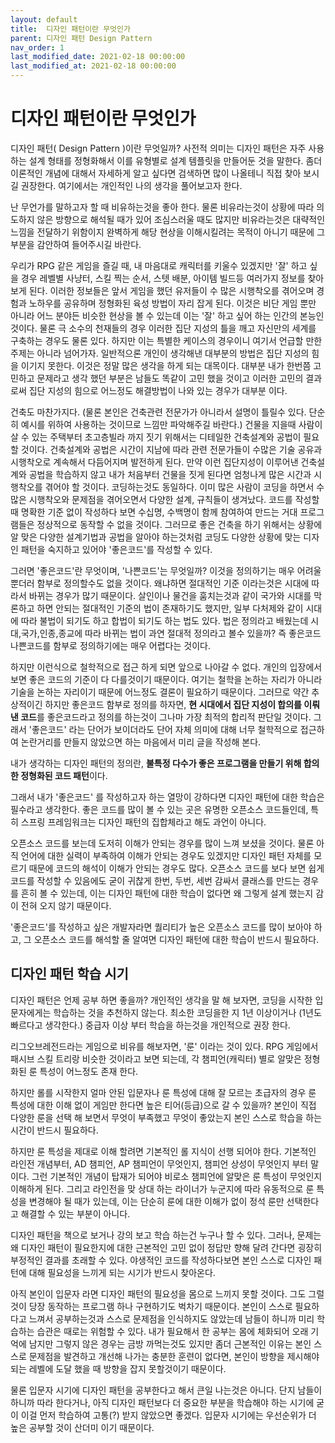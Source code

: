 ```yaml
---
layout: default
title:  디자인 패턴이란 무엇인가
parent: 디자인 패턴 Design Pattern
nav_order: 1
last_modified_date: 2021-02-18 00:00:00
last_modified_at: 2021-02-18 00:00:00
---
```


# 디자인 패턴이란 무엇인가

디자인 패턴( Design Pattern )이란 무엇일까? 사전적 의미는 디자인 패턴은 자주 사용하는 설계 형태를 정형화해서 이를 유형별로 설계 템플릿을 만들어둔 것을 말한다. 좀더 이론적인 개념에 대해서 자세하게 알고 싶다면 검색하면 많이 나올테니 직접 찾아 보시길 권장한다. 여기에서는 개인적인 나의 생각을 풀어보고자 한다.

난 무언가를 말하고자 할 때 비유하는것을 좋아 한다. 물론 비유라는것이 상황에 따라 의도하지 않은 방향으로 해석될 때가 있어 조심스러울 때도 많지만 비유라는것은 대략적인 느낌을 전달하기 위함이지 완벽하게 해당 현상을 이해시킬려는 목적이 아니기 때문에 그 부분을 감안하여 들어주시길 바란다. 

우리가 RPG 같은 게임을 즐길 때, 내 마음대로 캐릭터를 키울수 있겠지만 '잘' 하고 싶을 경우 레벨별 사냥터, 스킬 찍는 순서, 스텟 배분, 아이템 빌드등 여러가지 정보를 찾아보게 된다. 이러한 정보들은 앞서 게임을 했던 유저들이 수 많은 시행착오를 겪어오며 경험과 노하우를 공유하며 정형화된 육성 방법이 자리 잡게 된다. 이것은 비단 게임 뿐만 아니라 어느 분야든 비슷한 현상을 볼 수 있는데 이는 '잘' 하고 싶어 하는 인간의 본능인 것이다. 물론 극 소수의 천재들의 경우 이러한 집단 지성의 틀을 깨고 자신만의 세계를 구축하는 경우도 물론 있다. 하지만 이는 특별한 케이스의 경우이니 여기서 언급할 만한 주제는 아니라 넘어가자. 일반적으론 개인이 생각해낸 대부분의 방법은 집단 지성의 힘을 이기지 못한다. 이것은 정말 많은 생각을 하게 되는 대목이다. 대부분 내가 한번쯤 고민하고 문제라고 생각 했던 부분은 남들도 똑같이 고민 했을 것이고 이러한 고민의 결과로써 집단 지성의 힘으로 어느정도 해결방법이 나와 있는 경우가 대부분 이다.

건축도 마찬가지다. (물론 본인은 건축관련 전문가가 아니라서 설명이 틀릴수 있다. 단순히 예시를 위하여 사용하는 것이므로 느낌만 파악해주길 바란다.) 건물을 지을때 사람이 살 수 있는 주택부터 초고층빌라 까지 짓기 위해서는 디테일한 건축설계와 공법이 필요할 것이다. 건축설계와 공법은 시간이 지남에 따라 관련 전문가들이 수많은 기술 공유과 시행착오로 계속해서 다듬어지며 발전하게 된다. 만약 이런 집단지성이 이루어낸 건축설계와 공법을 학습하지 않고 내가 처음부터 건물을 짓게 된다면 엄청나게 많은 시간과 시행착오를 겪어야 할 것이다. 코딩하는것도 동일하다. 이미 많은 사람이 코딩을 하면서 수많은 시행착오와 문제점을 겪어오면서 다양한 설계, 규칙들이 생겨났다. 코드를 작성할 때 명확한 기준 없이 작성하다 보면 수십명, 수백명이 함께 참여하여 만드는 거대 프로그램들은 정상적으로 동작할 수 없을 것이다. 그러므로 좋은 건축을 하기 위해서는 상황에 알 맞은 다양한 설계기법과 공법을 알아야 하는것처럼 코딩도 다양한 상황에 맞는 디자인 패턴을 숙지하고 있어야 '좋은코드'를 작성할 수 있다.

그러면 '좋은코드'란 무엇이며, '나쁜코드'는 무엇일까? 이것을 정의하기는 매우 어려울 뿐더러 함부로 정의할수도 없을 것이다. 왜냐하면 절대적인 기준 이라는것은 시대에 따라서 바뀌는 경우가 많기 때문이다. 살인이나 물건을 훔치는것과 같이 국가와 시대를 막론하고 하면 안되는 절대적인 기준의 법이 존재하기도 했지만, 일부 다처제와 같이 시대에 따라 불법이 되기도 하고 합법이 되기도 하는 법도 있다. 법은 정의라고 배웠는데 시대,국가,인종,종교에 따라 바뀌는 법이 과연 절대적 정의라고 볼수 있을까? 즉 좋은코드 나쁜코드를 함부로 정의하기에는 매우 어렵다는 것이다.

하지만 이런식으로 철학적으로 접근 하게 되면 앞으로 나아갈 수 없다. 개인의 입장에서 보면 좋은 코드의 기준이 다 다를것이기 때문이다. 여기는 철학을 논하는 자리가 아니라 기술을 논하는 자리이기 때문에 어느정도 결론이 필요하기 때문이다. 그러므로 약간 추상적이긴 하지만 좋은코드 함부로 정의를 하자면, **현 시대에서 집단 지성이 합의를 이뤄낸 코드**를 좋은코드라고 정의를 하는것이 그나마 가장 최적의 합리적 판단일 것이다. 그래서 '좋은코드' 라는 단어가 보이더라도  단어 자체 의미에 대해 너무 철학적으로 접근하여 논란거리를 만들지 않았으면 하는 마음에서 미리 글을 작성해 본다. 

내가 생각하는 디자인 패턴의 정의란, **불특정 다수가 좋은 프로그램을 만들기 위해 합의한 정형화된 코드 패턴**이다.

그래서 내가 '좋은코드' 를 작성하고자 하는 열망이 강하다면 디자인 패턴에 대한 학습은 필수라고 생각한다. 좋은 코드를 많이 볼 수 있는 곳은 유명한 오픈소스 코드들인데, 특히 스프링 프레임워크는 디자인 패턴의 집합체라고 해도 과언이 아니다.

오픈소스 코드를 보는데 도저히 이해가 안되는 경우를 많이 느껴 보셨을 것이다. 물론 아직 언어에 대한 실력이 부족하여 이해가 안되는 경우도 있겠지만 디자인 패턴 자체를 모르기 때문에 코드의 해석이 이해가 안되는 경우도 많다. 오픈소스 코드를 보다 보면 쉽게 코드를 작성할 수 있음에도 굳이 귀찮게 한번, 두번, 세번 감싸서 클래스를 만드는 경우를 흔히 볼 수 있는데, 이는 디자인 패턴에 대한 학습이 없다면 왜 그렇게 설계 했는지 감이 전혀 오지 않기 때문이다.

'좋은코드'를 작성하고 싶은 개발자라면 퀄리티가 높은 오픈소스 코드를 많이 보아야 하고, 그 오픈소스 코드를 해석할 줄 알여면 디자인 패턴에 대한 학습이 반드시 필요하다.

## 디자인 패턴 학습 시기

디자인 패턴은 언제 공부 하면 좋을까? 개인적인 생각을 말 해 보자면, 코딩을 시작한 입문자에게는 학습하는 것을 추천하지 않는다. 최소한 코딩을한 지 1년 이상이거나 (1년도 빠르다고 생각한다.) 중급자 이상 부터 학습을 하는것을 개인적으로 권장 한다. 

리그오브레전드라는 게임으로 비유를 해보자면, '룬' 이라는 것이 있다. RPG 게임에서 패시브 스킬 트리랑 비슷한 것이라고 보면 되는데, 각 챔피언(캐릭터) 별로 알맞은 정형화된 룬 특성이 어느정도 존재 한다. 

하지만 롤를 시작한지 얼마 안된 입문자나 룬 특성에 대해 잘 모르는 초급자의 경우 룬 특성에 대한 이해 없이 게임만 한다면 높은 티어(등급)으로 갈 수 있을까? 본인이 직접 다양한 룬을 선택 해 보면서 무엇이 부족했고 무엇이 좋았는지 본인 스스로 학습을 하는 시간이 반드시 필요하다.

하지만 룬 특성을 제대로 이해 할려면 기본적인 롤 지식이 선행 되어야 한다. 기본적인 라인전 개념부터, AD 챔피언, AP 챔피언이 무엇인지, 챔피언 상성이 무엇인지 부터 말이다. 그런 기본적인 개념이 탑재가 되어야 비로소 챔피언에 알맞은 룬 특성이 무엇인지 이해하게 된다. 그리고 라인전을 맞 상대 하는 라이너가 누군지에 따라 유동적으로 룬 특성을 변경해야 될 때가 있는데, 이는 단순히 룬에 대한 이해가 없이 정석 룬만 선택한다고 해결할 수 있는 부분이 아니다.

디자인 패턴을 책으로 보거나 강의 보고 학습 하는건 누구나 할 수 있다. 그러나, 문제는 왜 디자인 패턴이 필요한지에 대한 근본적인 고민 없이 정답만 향해 달려 간다면 굉장히 부정적인 결과를 초래할 수 있다. 야생적인 코드를 작성하다보면 본인 스스로 디자인 패턴에 대해 필요성을 느끼게 되는 시기가 반드시 찾아온다.

아직 본인이 입문자 라면 디자인 패턴의 필요성을 몸으로 느끼지 못할 것이다. 그도 그럴것이 당장 동작하는 프로그램 하나 구현하기도 벅차기 때문이다. 본인이 스스로 필요하다고 느껴서 공부하는것과 스스로 문제점을 인식하지도 않았는데 남들이 하니까 미리 학습하는 습관은 때로는 위험할 수 있다. 내가 필요해서 한 공부는 몸에 체화되어 오래 기억에 남지만 그렇지 않은 경우는 금방 까먹는것도 있지만 좀더 근본적인 이유는 본인 스스로 문제점을 발견하고 개선해 나가는 충분한 훈련이 없다면, 본인이 방향을 제시해야 되는 레벨에 도달 했을 때 방향을 잡지 못할것이기 때문이다. 

물론 입문자 시기에 디자인 패턴을 공부한다고 해서 큰일 나는것은 아니다. 단지 남들이 하니까 따라 한다거나, 아직 디자인 패턴보다 더 중요한 부분을 학습해야 하는 시기에 굳이 이걸 먼저 학습하여 고통(?) 받지 않았으면 좋겠다. 입문자 시기에는 우선순위가 더 높은 공부할 것이 산더미 이기 때문이다.